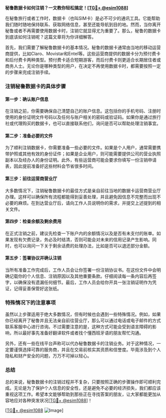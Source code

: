 **秘鲁数据卡如何注销？一文教你轻松搞定！[[TG💪+ @esim1088](https://t.me/s/esim1088)]**

在秘鲁旅行或者工作时，数据卡（也叫SIM卡）是必不可少的通讯工具。它能帮助我们随时随地保持联系、获取网络信息，甚至还能导航到目的地。然而，当你离开秘鲁或者不再需要使用数据卡时，注销它就显得尤为重要了。那么，秘鲁的数据卡到底该如何注销呢？这篇文章将为你详细解答。

首先，我们需要了解秘鲁数据卡的基本情况。秘鲁的数据卡通常由当地的移动运营商提供，比如Claro、Movistar和Entel等。这些运营商提供的数据卡分为预付费卡和后付费卡两种类型。预付费卡适合短期游客，而后付费卡则更适合长期居住者或商务人士。无论你是哪种类型的用户，在决定不再使用数据卡时，都需要按照一定的步骤来完成注销手续。

### 注销秘鲁数据卡的具体步骤

#### 第一步：确认账户信息
在注销之前，你需要确保自己清楚自己的账户信息。这包括你的手机号码、注册时使用的身份证明文件号码以及任何与账户相关的密码或验证码。如果你是通过旅行社或代理购买的数据卡，也可以直接联系他们，询问是否可以帮助处理注销事宜。

#### 第二步：准备必要的文件
为了顺利注销数据卡，你需要准备一些必要的文件。如果是个人用户，通常需要携带护照或其他有效的身份证件；如果是企业用户，则可能需要提供公司的营业执照副本以及经办人的身份证明。此外，有些运营商可能会要求你填写一份注销申请表，因此提前准备好这些材料会节省很多时间。

#### 第三步：前往运营商营业厅
大多数情况下，注销秘鲁数据卡的最佳方式是亲自前往当地的数据卡运营商营业厅办理。这样可以确保所有流程都能得到妥善处理，并且避免因信息不完整而出现不必要的麻烦。在到达营业厅后，请向工作人员说明你的需求，并提交上述提到的相关文件。

#### 第四步：检查余额及剩余费用
在正式注销之前，建议先检查一下账户内的余额情况以及是否有未支付的账单。如果发现有欠费记录，务必及时结清，否则可能会对未来的信用记录产生影响。同时，也可以询问一下关于剩余话费的处理办法，比如是否可以退还部分金额。

#### 第五步：签署协议并确认注销
当所有准备工作完成后，工作人员会让你签署一份注销协议书。在这份文件中会明确记载你的个人信息、注销原因以及其他重要条款。仔细阅读每一条内容后再签字，以确保没有遗漏任何细节。最后，工作人员会给你开具一张注销证明作为凭证，记得妥善保管好这张纸。

### 特殊情况下的注意事项

虽然以上步骤适用于绝大多数情况，但有时候也会遇到一些特殊情况。例如，如果你已经离开了秘鲁并且无法亲自前往营业厅，那么可以通过电话或电子邮件的方式联系客服中心进行咨询。不过需要注意的是，这种方式可能会受到语言障碍的影响，所以最好事先准备好翻译软件或者找个懂西班牙语的朋友帮忙沟通。

另外，还有一些在线平台声称可以代办秘鲁数据卡的注销业务。对于这种情况，一定要谨慎选择可靠的服务商，并且在交易前核实其资质和信誉度。毕竟涉及到个人隐私和财产安全的问题，万万不可掉以轻心。

### 总结

总的来说，秘鲁数据卡的注销过程并不复杂，只要按照正确的步骤操作即可顺利完成。无论是为了保护个人信息的安全性，还是避免不必要的经济损失，我们都应该重视这项工作。希望本文能够帮助到那些正在寻找答案的朋友，让大家都能更加从容地应对各种突发状况[[TG💪+ @esim1088](https://t.me/s/esim1088)]！

[[TG💪+ @esim1088](https://t.me/s/esim1088) ![Image](https://i.postimg.cc/4NQfJmqS/Snipaste-2025-05-13-00-14-12.png)]